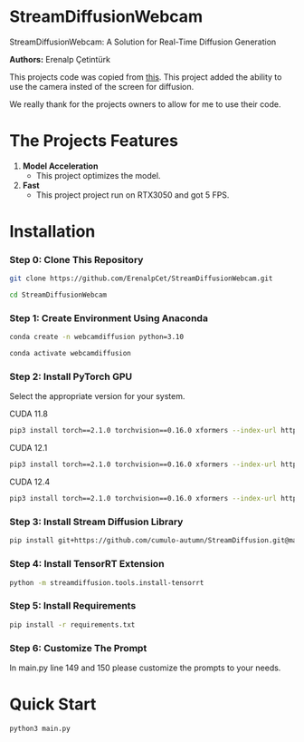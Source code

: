 # StreamDiffusionWebcam
StreamDiffusionWebcam: A Solution for Real-Time Diffusion Generation

**Authors:** Erenalp Çetintürk

This projects code was copied from [this](https://github.com/cumulo-autumn/StreamDiffusion/blob/main/examples/screen/main.py).
This project added the ability to use the camera insted of the screen for diffusion.

We really thank for the projects owners to allow for me to use their code.

# The Projects Features
1. **Model Acceleration**
   - This project optimizes the model.
1. **Fast**
   - This project project run on RTX3050 and got 5 FPS.

# Installation
### Step 0: Clone This Repository
```bash
git clone https://github.com/ErenalpCet/StreamDiffusionWebcam.git
```
```bash
cd StreamDiffusionWebcam
```
### Step 1: Create Environment Using Anaconda
```bash
conda create -n webcamdiffusion python=3.10
```
```bash
conda activate webcamdiffusion
```
### Step 2: Install PyTorch GPU
Select the appropriate version for your system.

CUDA 11.8

```bash
pip3 install torch==2.1.0 torchvision==0.16.0 xformers --index-url https://download.pytorch.org/whl/cu118
```

CUDA 12.1

```bash
pip3 install torch==2.1.0 torchvision==0.16.0 xformers --index-url https://download.pytorch.org/whl/cu121
```

CUDA 12.4

```bash
pip3 install torch==2.1.0 torchvision==0.16.0 xformers --index-url https://download.pytorch.org/whl/cu124
```
### Step 3: Install Stream Diffusion Library
```bash
pip install git+https://github.com/cumulo-autumn/StreamDiffusion.git@main#egg=streamdiffusion[tensorrt]
```
### Step 4: Install TensorRT Extension
```bash
python -m streamdiffusion.tools.install-tensorrt
```
### Step 5: Install Requirements
```bash
pip install -r requirements.txt
```
### Step 6: Customize The Prompt
In main.py line 149 and 150 please customize the prompts to your needs.

# Quick Start
```bash
python3 main.py
```
